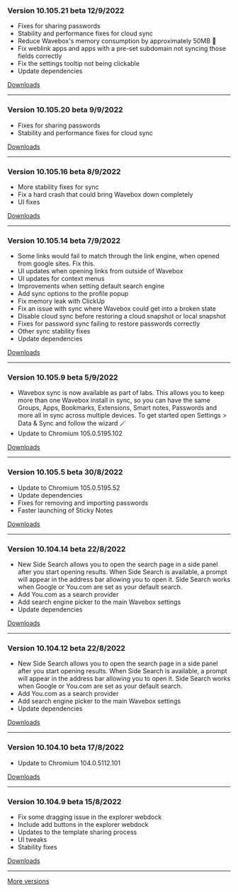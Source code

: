 <h3>Version 10.105.21 beta <span class="date">12/9/2022</span></h3>
<ul>
  <li>Fixes for sharing passwords</li>
  <li>Stability and performance fixes for cloud sync</li>
  <li>Reduce Wavebox's memory consumption by approximately 50MB 🤩</li>
  <li>Fix weblink apps and apps with a pre-set subdomain not syncing those fields correctly</li>
  <li>Fix the settings tooltip not being clickable</li>
  <li>Update dependencies</li>
</ul>

[Downloads](https://wavebox.io/download/release/10.105.21.3)

---

<h3>Version 10.105.20 beta <span class="date">9/9/2022</span></h3>
<ul>
  <li>Fixes for sharing passwords</li>
  <li>Stability and performance fixes for cloud sync</li>
</ul>

[Downloads](https://wavebox.io/download/release/10.105.20.3)

---

<h3>Version 10.105.16 beta <span class="date">8/9/2022</span></h3>
<ul>
  <li>More stability fixes for sync</li>
  <li>Fix a hard crash that could bring Wavebox down completely</li>
  <li>UI fixes</li>
</ul>

[Downloads](https://wavebox.io/download/release/10.105.16.3)

---

<h3>Version 10.105.14 beta <span class="date">7/9/2022</span></h3>
<ul>
  <li>Some links would fail to match through the link engine, when opened from google sites. Fix this.</li>
  <li>UI updates when opening links from outside of Wavebox</li>
  <li>UI updates for context menus</li>
  <li>Improvements when setting default search engine</li>
  <li>Add sync options to the profile popup</li>
  <li>Fix memory leak with ClickUp</li>
  <li>Fix an issue with sync where Wavebox could get into a broken state</li>
  <li>Disable cloud sync before restoring a cloud snapshot or local snapshot</li>
  <li>Fixes for password sync failing to restore passwords correctly</li>
  <li>Other sync stability fixes</li>
  <li>Update dependencies</li>
</ul>

[Downloads](https://wavebox.io/download/release/10.105.14.3)

---

<h3>Version 10.105.9 beta <span class="date">5/9/2022</span></h3>
<ul>
  <li>
    Wavebox sync is now available as part of labs. This allows you to keep
    more than one Wavebox install in sync, so you can have the same Groups,
    Apps, Bookmarks, Extensions, Smart notes, Passwords and more all in sync
    across multiple devices. To get started open Settings > Data & Sync and
    follow the wizard 🪄
  </li>
  <li>Update to Chromium 105.0.5195.102</li>
</ul>

[Downloads](https://wavebox.io/download/release/10.105.9.3)

---

<h3>Version 10.105.5 beta <span class="date">30/8/2022</span></h3>
<ul>
  <li>Update to Chromium 105.0.5195.52</li>
  <li>Update dependencies</li>
  <li>Fixes for removing and importing passwords</li>
  <li>Faster launching of Sticky Notes</li>
</ul>

[Downloads](https://wavebox.io/download/release/10.105.5.3)

---

<h3>Version 10.104.14 beta <span class="date">22/8/2022</span></h3>
<ul>
  <li>
    New Side Search allows you to open the search page in a side panel
    after you start opening results. When Side Search is available, a
    prompt will appear in the address bar allowing you to open it.
    Side Search works when Google or You.com are set as your
    default search.
  </li>
  <li>Add You.com as a search provider</li>
  <li>Add search engine picker to the main Wavebox settings</li>
  <li>Update dependencies</li>
</ul>

[Downloads](https://wavebox.io/download/release/10.104.14.3)

---

<h3>Version 10.104.12 beta <span class="date">22/8/2022</span></h3>
<ul>
  <li>
    New Side Search allows you to open the search page in a side panel
    after you start opening results. When Side Search is available, a
    prompt will appear in the address bar allowing you to open it.
    Side Search works when Google or You.com are set as your
    default search.
  </li>
  <li>Add You.com as a search provider</li>
  <li>Add search engine picker to the main Wavebox settings</li>
  <li>Update dependencies</li>
</ul>

[Downloads](https://wavebox.io/download/release/10.104.12.3)

---

<h3>Version 10.104.10 beta <span class="date">17/8/2022</span></h3>
<ul>
  <li>Update to Chromium 104.0.5112.101</li>
</ul>

[Downloads](https://wavebox.io/download/release/10.104.10.3)

---

<h3>Version 10.104.9 beta <span class="date">15/8/2022</span></h3>
<ul>
  <li>Fix some dragging issue in the explorer webdock</li>
  <li>Include add buttons in the explorer webdock</li>
  <li>Updates to the template sharing process</li>
  <li>UI tweaks</li>
  <li>Stability fixes</li>
</ul>

[Downloads](https://wavebox.io/download/release/10.104.9.3)

---
[More versions](https://wavebox.io/changelog/beta/)